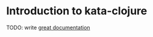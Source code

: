 # Introduction to kata-clojure

TODO: write [great documentation](http://jacobian.org/writing/what-to-write/)
